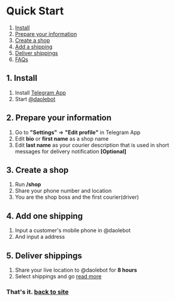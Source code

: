 # Quick Start
1. [Install](#install)
2. [Prepare your information](#prepare)
3. [Create a shop](#create)
4. [Add a shipping](#add-shipping)
5. [Deliver shippings](#deliver)
6. [FAQs](https://github.com/ds828/daole-doc/blob/main/faq.md)

## 1. Install<a id="install"></a>
1. Install [Telegram App](http://telegram.org "Telegram App")
2. Start [@daolebot](http://t.me/daoleme "@daolebot")

## 2. Prepare your information<a id="prepare"></a>
1. Go to **"Settings"** => **"Edit profile"** in Telegram App
2. Edit **bio** or **first name** as a shop name
3. Edit **last name** as your courier description that is used in short messages for delivery notification **[Optional]**

## 3. Create a shop<a id="create"></a>
1. Run **/shop**
2. Share your phone number and location
3. You are the shop boss and the first courier(driver)

## 4. Add one shipping<a id="add-shipping"></a>
1. Input a customer's mobile phone in @daolebot
2. And input a address

## 5. Deliver shippings<a id="deliver"></a>
1. Share your live location to @daolebot for **8 hours**
2. Select shippings and go [read more](https://github.com/ds828/daole-doc/blob/main/faq.md#deliver-shippings)

### That's it. [back to site](https://daole.me)
